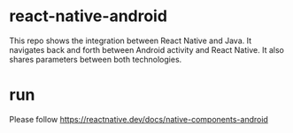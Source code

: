 # react-native-android

This repo shows the integration between React Native and Java. It navigates back and forth between Android activity and React Native. It also shares parameters between both technologies.

# run

Please follow https://reactnative.dev/docs/native-components-android

